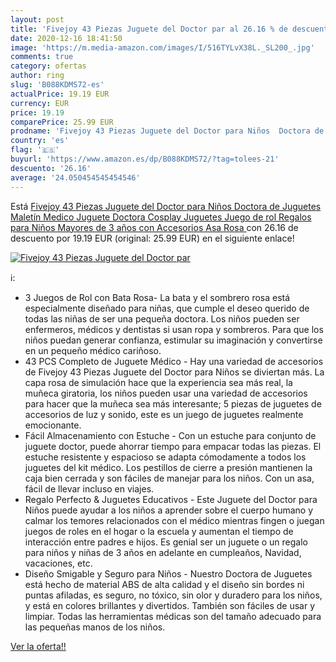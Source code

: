 ```yaml
---
layout: post
title: 'Fivejoy 43 Piezas Juguete del Doctor par al 26.16 % de descuento'
date: 2020-12-16 18:41:50
image: 'https://m.media-amazon.com/images/I/516TYLvX38L._SL200_.jpg'
comments: true
category: ofertas
author: ring
slug: 'B088KDMS72-es'
actualPrice: 19.19 EUR
currency: EUR
price: 19.19
comparePrice: 25.99 EUR
prodname: 'Fivejoy 43 Piezas Juguete del Doctor para Niños  Doctora de Juguetes  Maletín Medico Juguete Doctora Cosplay Juguetes  Juego de rol Regalos para Niños Mayores de 3 años con Accesorios  Asa  Rosa '
country: 'es'
flag: '🇪🇸'
buyurl: 'https://www.amazon.es/dp/B088KDMS72/?tag=tolees-21'
descuento: '26.16'
average: '24.050454545454546'
---
```


Está [Fivejoy 43 Piezas Juguete del Doctor para Niños  Doctora de Juguetes  Maletín Medico Juguete Doctora Cosplay Juguetes  Juego de rol Regalos para Niños Mayores de 3 años con Accesorios  Asa  Rosa ](https://www.amazon.es/dp/B088KDMS72/?tag=tolees-21) con 26.16 de descuento por 19.19 EUR (original: 25.99 EUR) en el siguiente enlace!

[![Fivejoy 43 Piezas Juguete del Doctor par](https://m.media-amazon.com/images/I/516TYLvX38L._SL200_.jpg)](https://www.amazon.es/dp/B088KDMS72/?tag=tolees-21)

ℹ️:

- 3 Juegos de Rol con Bata Rosa- La bata y el sombrero rosa está especialmente diseñado para niñas, que cumple el deseo querido de todas las niñas de ser una pequeña doctora. Los niños pueden ser enfermeros, médicos y dentistas si usan ropa y sombreros. Para que los niños puedan generar confianza, estimular su imaginación y convertirse en un pequeño médico cariñoso.
- 43 PCS Completo de Juguete Médico - Hay una variedad de accesorios de Fivejoy 43 Piezas Juguete del Doctor para Niños se diviertan más. La capa rosa de simulación hace que la experiencia sea más real, la muñeca giratoria, los niños pueden usar una variedad de accesorios para hacer que la muñeca sea más interesante; 5 piezas de juguetes de accesorios de luz y sonido, este es un juego de juguetes realmente emocionante.
- Fácil Almacenamiento con Estuche - Con un estuche para conjunto de juguete doctor, puede ahorrar tiempo para empacar todas las piezas. El estuche resistente y espacioso se adapta cómodamente a todos los juguetes del kit médico. Los pestillos de cierre a presión mantienen la caja bien cerrada y son fáciles de manejar para los niños. Con un asa, fácil de llevar incluso en viajes.
- Regalo Perfecto & Juguetes Educativos - Este Juguete del Doctor para Niños puede ayudar a los niños a aprender sobre el cuerpo humano y calmar los temores relacionados con el médico mientras fingen o juegan juegos de roles en el hogar o la escuela y aumentan el tiempo de interacción entre padres e hijos. Es genial ser un juguete o un regalo para niños y niñas de 3 años en adelante en cumpleaños, Navidad, vacaciones, etc.
- Diseño Smigable y Seguro para Niños - Nuestro Doctora de Juguetes está hecho de material ABS de alta calidad y el diseño sin bordes ni puntas afiladas, es seguro, no tóxico, sin olor y duradero para los niños, y está en colores brillantes y divertidos. También son fáciles de usar y limpiar. Todas las herramientas médicas son del tamaño adecuado para las pequeñas manos de los niños.

[Ver la oferta!!](https://www.amazon.es/dp/B088KDMS72/?tag=tolees-21)
